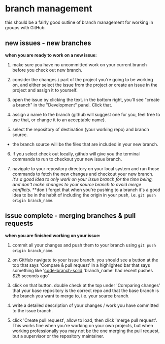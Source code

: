# branch management

this should be a fairly good outline of branch management for working in groups with GitHub.

## new issues - new branches
**when you are ready to work on a new issue:**

1. make sure you have no uncommitted work on your current branch before you check out new branch.

2. consider the changes / part of the project you're going to be working on, and either select the issue from the project or create an issue in the project and assign it to yourself.

3. open the issue by clicking the text. in the bottom right, you'll see "create a branch" in the "Development" panel. Click that.

4. assign a name to the branch (github will suggest one for you, feel free to use that, or change it to an acceptable name).

5. select the repository of destination (your working repo) and branch source.
  - the branch source will be the files that are included in your new branch.
6. If you select check out locally, github will give you the terminal commands to run to checkout your new issue branch.

7. navigate to your repository directory on your local system and run those commands to fetch the new changes and checkout your new branch. *it's a good idea to only work on your issue branch for the time being, and don't make changes to your source branch to avoid merge conflicts.*
   **don't forget that when you're pushing to a branch it's a good idea to be in the habit of including the origin in your push, i.e. `git push origin branch_name`.

## issue complete - merging branches & pull requests
**when you are finished working on your issue:**

1. commit all your changes and push them to your branch using `git push origin branch_name`.

2. on GitHub navigate to your issue branch. you should see a button at the top that says 'Compare & pull request' in a highlighted bar that says something like '[code-branch-solid](assets/code-branch-solid.svg) 'branch_name' had recent pushes $25 seconds ago' 

3. click on that button. double check at the top under 'Comparing changes' that your base repository is the correct repo and that the base branch is the branch you want to merge to, i.e. your source branch. 

4. write a detailed description of your changes / work you have committed to the issue branch. 

5. click 'Create pull request', allow to load, then click 'merge pull request'. This works fine when you're working on your own projects, but when working professionally you may not be the one merging the pull request, but a supervisor or the repository maintainer. 
